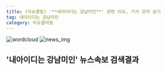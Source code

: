 ```yaml
---
title: (이슈클립) '**내아이디는 강남미인**' 관련 이슈, 기사 모아 보기
tag: 내아이디는 강남미인
category: 이슈클리핑
---
```

![wordcloud](https://s3.ap-northeast-2.amazonaws.com/lyrics101-wordcloud/2018-09-16-1537026366.png)
![news_img](https://user-images.githubusercontent.com/42597476/44507050-1206f400-a6e4-11e8-8d98-7ffbfebb353f.png)
## **'**내아이디는 강남미인**'** 뉴스속보 검색결과

